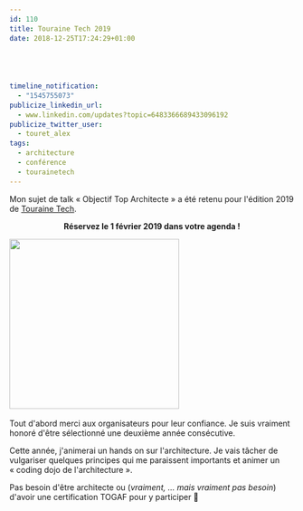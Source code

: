 ```yaml
---
id: 110
title: Touraine Tech 2019
date: 2018-12-25T17:24:29+01:00




timeline_notification:
  - "1545755073"
publicize_linkedin_url:
  - www.linkedin.com/updates?topic=6483366689433096192
publicize_twitter_user:
  - touret_alex
tags:
  - architecture
  - conférence
  - tourainetech
---
```

Mon sujet de talk « Objectif Top Architecte » a été retenu pour l'édition 2019 de [Touraine Tech](https://touraine.tech/).

<p style="text-align:center;">
  <strong>Réservez le 1 février 2019 dans votre agenda !</strong>
</p>

<img loading="lazy" class="size-medium wp-image-123 aligncenter" src="/assets/images/2018/12/touraine_tech.png?w=300" alt="" width="300" height="300" srcset="/assets/images/2018/12/touraine_tech.png 400w, /assets/images/2018/12/touraine_tech-300x300.png 300w, /assets/images/2018/12/touraine_tech-150x150.png 150w" sizes="(max-width: 300px) 100vw, 300px" /> 

Tout d'abord merci aux organisateurs pour leur confiance. Je suis vraiment  honoré d'être sélectionné une deuxième année consécutive.

Cette année, j'animerai un hands on sur l'architecture. Je vais tâcher de vulgariser quelques principes qui me paraissent importants et animer un « coding dojo de l'architecture ».

Pas besoin d'être architecte ou (_vraiment, &#8230; mais vraiment pas besoin_) d'avoir une certification TOGAF pour y participer 🙂